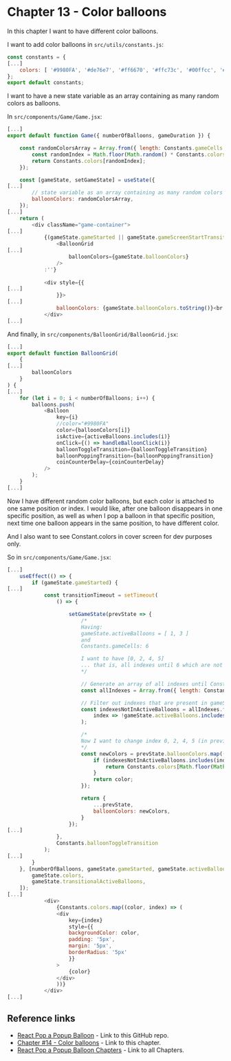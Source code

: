 # Chapter 13 - Color balloons

In this chapter I want to have different color balloons.

I want to add color balloons in `src/utils/constants.js`:

```js
const constants = {
[...]
    colors: [ '#9980FA', '#de76e7', '#ff6670', '#ffc73c', '#00ffcc', '#6cade5']
};
export default constants;
```

I want to have a new state variable as an array containing as many random colors as balloons.

In `src/components/Game/Game.jsx`:

```js
[...]
export default function Game({ numberOfBalloons, gameDuration }) {

    const randomColorsArray = Array.from({ length: Constants.gameCells }, () => {
        const randomIndex = Math.floor(Math.random() * Constants.colors.length);
        return Constants.colors[randomIndex];
    });

    const [gameState, setGameState] = useState({
[...]
        // state variable as an array containing as many random colors as balloons.
        balloonColors: randomColorsArray,
    });
[...]
    return (
        <div className="game-container">
[...]
            {(gameState.gameStarted || gameState.gameScreenStartTransition) ?
                <BalloonGrid 
[...]
                    balloonColors={gameState.balloonColors}
                />
            :''}
            
            <div style={{
[...]
                }}>
[...]
                balloonColors: {gameState.balloonColors.toString()}<br />
            </div>
[...]
```

And finally, in `src/components/BalloonGrid/BalloonGrid.jsx`:

```js
[...]
export default function BalloonGrid(
    {
[...]
        balloonColors
    }
) {
[...]
    for (let i = 0; i < numberOfBalloons; i++) {
        balloons.push(
            <Balloon
                key={i}
                //color="#9980FA"
                color={balloonColors[i]}
                isActive={activeBalloons.includes(i)}
                onClick={() => handleBalloonClick(i)}
                balloonToggleTransition={balloonToggleTransition}
                balloonPoppingTransition={balloonPoppingTransition}
                coinCounterDelay={coinCounterDelay}
            />
        );
    }
[...]
```

Now I have different random color balloons, but each color is attached to one same position or index. I would like, after one balloon disappears in one specific position, as well as when I pop a balloon in that specific position, next time one balloon appears in the same position, to have different color.

And I also want to see Constant.colors in cover screen for dev purposes only.

So in `src/components/Game/Game.jsx`:

```js
[...]
    useEffect(() => {
        if (gameState.gameStarted) {
[...]
            const transitionTimeout = setTimeout(
                () => {

                    setGameState(prevState => {
                        /*
                        Having:
                        gameState.activeBalloons = [ 1, 3 ]
                        and
                        Constants.gameCells: 6

                        I want to have [0, 2, 4, 5]
                        ... that is, all indexes until 6 which are not in activeBalloons array
                        */

                        // Generate an array of all indexes until Constants.gameCells
                        const allIndexes = Array.from({ length: Constants.gameCells }, (_, index) => index);

                        // Filter out indexes that are present in gameState.activeBalloons
                        const indexesNotInActiveBalloons = allIndexes.filter(
                            index => !gameState.activeBalloons.includes(index)
                        );

                        /*
                        Now I want to change index 0, 2, 4, 5 (in previous indexesNotInActiveBalloons array) in gameState.balloonColors
                        */
                        const newColors = prevState.balloonColors.map((color, index) => {
                            if (indexesNotInActiveBalloons.includes(index)) {
                                return Constants.colors[Math.floor(Math.random() * Constants.colors.length)];
                            }
                            return color;
                        });

                        return {
                            ...prevState,
                            balloonColors: newColors,
                        }
                    });
[...]
                }, 
                Constants.balloonToggleTransition
            );
[...]
        }
    }, [numberOfBalloons, gameState.gameStarted, gameState.activeBalloons,
        gameState.colors,
        gameState.transitionalActiveBalloons,
    ]);
[...]
            <div>
                {Constants.colors.map((color, index) => (
                <div
                    key={index}
                    style={{
                    backgroundColor: color,
                    padding: '5px',
                    margin: '5px',
                    borderRadius: '5px'
                    }}
                >
                    {color}
                </div>
                ))}
            </div>
[...]
```

## Reference links

- [React Pop a Popup Balloon](https://github.com/qbreis/react-pop-a-popup-balloon/) - Link to this GitHub repo.
- [Chapter #14 - Color balloons](https://github.com/qbreis/react-pop-a-popup-balloon/tree/main-chapter-14) - Link to this chapter.
- [React Pop a Popup Balloon Chapters](https://github.com/qbreis/react-pop-a-popup-balloon/tree/main/documentation/walkthrough) - Link to all Chapters.